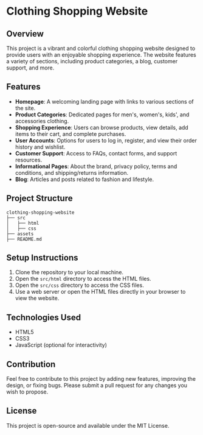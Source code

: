 # Clothing Shopping Website

## Overview
This project is a vibrant and colorful clothing shopping website designed to provide users with an enjoyable shopping experience. The website features a variety of sections, including product categories, a blog, customer support, and more.

## Features
- **Homepage**: A welcoming landing page with links to various sections of the site.
- **Product Categories**: Dedicated pages for men's, women's, kids', and accessories clothing.
- **Shopping Experience**: Users can browse products, view details, add items to their cart, and complete purchases.
- **User Accounts**: Options for users to log in, register, and view their order history and wishlist.
- **Customer Support**: Access to FAQs, contact forms, and support resources.
- **Informational Pages**: About the brand, privacy policy, terms and conditions, and shipping/returns information.
- **Blog**: Articles and posts related to fashion and lifestyle.

## Project Structure
```
clothing-shopping-website
├── src
│   ├── html
│   ├── css
├── assets
├── README.md
```

## Setup Instructions
1. Clone the repository to your local machine.
2. Open the `src/html` directory to access the HTML files.
3. Open the `src/css` directory to access the CSS files.
4. Use a web server or open the HTML files directly in your browser to view the website.

## Technologies Used
- HTML5
- CSS3
- JavaScript (optional for interactivity)

## Contribution
Feel free to contribute to this project by adding new features, improving the design, or fixing bugs. Please submit a pull request for any changes you wish to propose.

## License
This project is open-source and available under the MIT License.